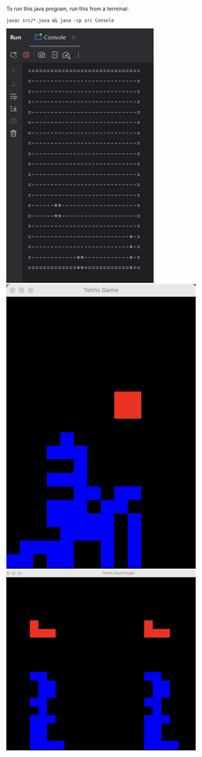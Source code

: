 To run this java program, run this from a terminal:

    javac src/*.java && java -cp src Console

![Console](snapshot.png)
![AWT UI](snapshot2.png)
![Two player mode](snapshot3.png)
